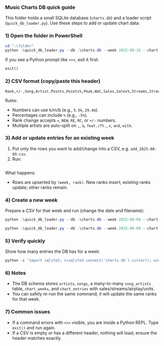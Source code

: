 ### Music Charts DB quick guide

This folder holds a small SQLite database (`charts.db`) and a loader script (`quick_db_loader.py`). Use these steps to add or update chart data.

### 1) Open the folder in PowerShell
```powershell
cd ".\folder"
python .\quick_db_loader.py --db .\charts.db --week 2025-08-16 --chart "Week of August 16th" --csv .\weekly_charts\add_2025-08-16.csv --mode replace
```

If you see a Python prompt like `>>>`, exit it first:
```python
exit()
```

### 2) CSV format (copy/paste this header)
```
Rank,+/-,Song,Artist,Points,Points%,Peak,WoC,Sales,Sales%,Streams,Streams%,Airplay,Airplay%,Units
```

Rules:
- Numbers can use k/m/b (e.g., `5.5k`, `29.4m`).
- Percentages can include `%` (e.g., `-5%`).
- Rank change accepts `=`, `NEW`, `RE`, `RC`, or `+/-` numbers.
- Multiple artists are auto-split on `,`, `&`, `feat./ft.`, `x`, `and`, `with`.

### 3) Add or update entries for an existing week
1) Put only the rows you want to add/change into a CSV, e.g. `add_2025-08-09.csv`.
2) Run:
```powershell
```

What happens:
- Rows are upserted by `(week, rank)`. New ranks insert; existing ranks update; other ranks remain.

### 4) Create a new week
Prepare a CSV for that week and run (change the date and filename):

```powershell
python .\quick_db_loader.py --db .\charts.db --week 2025-08-09 --chart "Week of August 9th" --csv .\add_2025-08-09.csv --mode replace
```

```powershell
python .\quick_db_loader.py --db .\charts.db --week 2025-08-09 --chart "Week of August 16th" --csv .\add_2025-08-16.csv --mode replace
```

### 5) Verify quickly
Show how many entries the DB has for a week:
```powershell
python -c "import sqlite3; c=sqlite3.connect('charts.db').cursor(); wid=c.execute(\"select id from chart_weeks where chart_name=? and week_date=?\", ('Hybrid Popularity Top 100','2025-08-09')).fetchone()[0]; print('entries:', c.execute('select count(*) from chart_entries where chart_week_id=?',(wid,)).fetchone()[0])"
```

### 6) Notes
- The DB schema stores `artists`, `songs`, a many-to-many `song_artists` table, `chart_weeks`, and `chart_entries` with sales/streams/airplay/units.
- You can safely re-run the same command; it will update the same ranks for that week.

### 7) Common issues
- If a command errors with `>>>` visible, you are inside a Python REPL. Type `exit()` and run again.
- If a CSV is empty or has a different header, nothing will load; ensure the header matches exactly.



